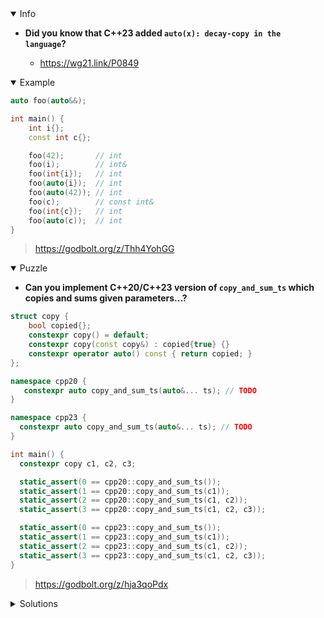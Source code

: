 <details open><summary>Info</summary><p>

* **Did you know that C++23 added `auto(x): decay-copy in the language`?**

  * https://wg21.link/P0849

</p></details><details open><summary>Example</summary><p>

```cpp
auto foo(auto&&);

int main() {
    int i{};
    const int c{};

    foo(42);       // int
    foo(i);        // int&
    foo(int{i});   // int
    foo(auto{i});  // int
    foo(auto(42)); // int
    foo(c);        // const int&
    foo(int{c});   // int
    foo(auto(c));  // int
}
```

> https://godbolt.org/z/Thh4YohGG

</p></details><details open><summary>Puzzle</summary><p>

* **Can you implement C++20/C++23 version of `copy_and_sum_ts` which copies and sums given parameters...?**

```cpp
struct copy {
    bool copied{};
    constexpr copy() = default;
    constexpr copy(const copy&) : copied{true} {}
    constexpr operator auto() const { return copied; }
};

namespace cpp20 {
   constexpr auto copy_and_sum_ts(auto&... ts); // TODO
}

namespace cpp23 {
  constexpr auto copy_and_sum_ts(auto&... ts); // TODO
}

int main() {
  constexpr copy c1, c2, c3;

  static_assert(0 == cpp20::copy_and_sum_ts());
  static_assert(1 == cpp20::copy_and_sum_ts(c1));
  static_assert(2 == cpp20::copy_and_sum_ts(c1, c2));
  static_assert(3 == cpp20::copy_and_sum_ts(c1, c2, c3));

  static_assert(0 == cpp23::copy_and_sum_ts());
  static_assert(1 == cpp23::copy_and_sum_ts(c1));
  static_assert(2 == cpp23::copy_and_sum_ts(c1, c2));
  static_assert(3 == cpp23::copy_and_sum_ts(c1, c2, c3));
}
```

> https://godbolt.org/z/hja3qoPdx

</p></details><details><summary>Solutions</summary><p>
 
 ```cpp
namespace cpp20 {

namespace detail {
constexpr auto clone(const auto & t) { return t; }
} // namespace detail

constexpr auto copy_and_sum_ts(auto &...ts) {
    return (0 + ... + detail::clone(ts));
}
} // namespace cpp20

namespace cpp23 {
constexpr auto copy_and_sum_ts(auto &...ts) {
    return (0 + ... + auto{ts});
}
} // namespace cpp23
```

> https://godbolt.org/z/a1en6xv5f
